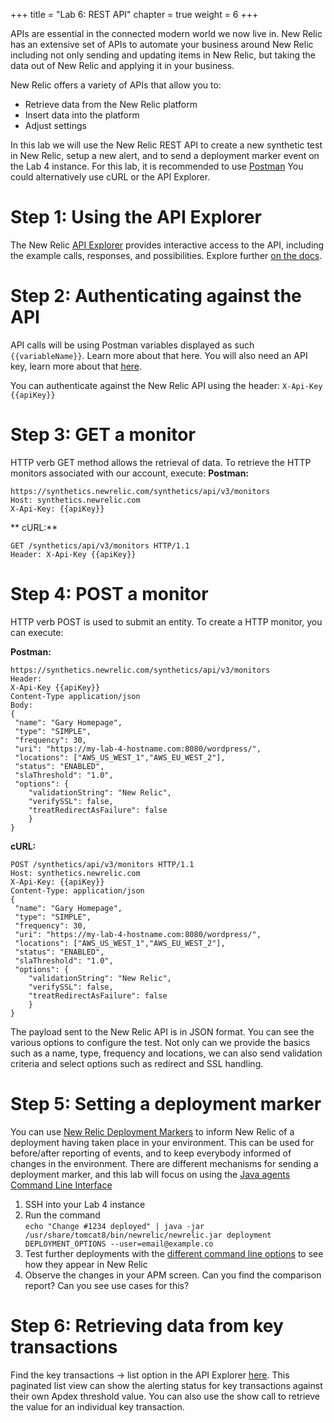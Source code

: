 +++
title = "Lab 6: REST API"
chapter = true
weight = 6
+++

APIs are essential in the connected modern world we now live in. New Relic has an extensive set of APIs to automate your business around New Relic including not only sending and updating items in New Relic, but taking the data out of New Relic and applying it in your business.

New Relic offers a variety of APIs that allow you to:
- Retrieve data from the New Relic platform
- Insert data into the platform
- Adjust settings

In this lab we will use the New Relic REST API to create a new synthetic test in New Relic, setup a new alert, and to send a deployment marker event on the Lab 4 instance. For this lab, it is recommended to use [Postman](https://www.getpostman.com/) You could alternatively use cURL or the API Explorer.

# Step 1: Using the API Explorer
The New Relic [API Explorer](https://rpm.newrelic.com/api/explore) provides interactive access to the API, including the example calls, responses, and possibilities. Explore further [on the docs](https://docs.newrelic.com/docs/features/getting-started-with-new-relics-api-explorer).

# Step 2: Authenticating against the API
API calls will be using Postman variables displayed as such `{{variableName}}`. Learn more about that here. You will also need an API key, learn more about that [here](https://docs.newrelic.com/docs/apis/getting-started/intro-apis/understand-new-relic-api-keys).

You can authenticate against the New Relic API using the header: `X-Api-Key {{apiKey}}`

# Step 3: GET a monitor
HTTP verb GET method allows the retrieval of data. To retrieve the HTTP monitors associated with our account, execute:
**Postman:**
```
https://synthetics.newrelic.com/synthetics/api/v3/monitors
Host: synthetics.newrelic.com
X-Api-Key: {{apiKey}}
```

** cURL:**
```
GET /synthetics/api/v3/monitors HTTP/1.1
Header: X-Api-Key {{apiKey}}
```

# Step 4: POST a monitor
HTTP verb POST is used to submit an entity. To create a HTTP monitor, you can execute:

**Postman:**
```
https://synthetics.newrelic.com/synthetics/api/v3/monitors
Header:
X-Api-Key {{apiKey}}
Content-Type application/json
Body:
{
 "name": "Gary Homepage",
 "type": "SIMPLE",
 "frequency": 30,
 "uri": "https://my-lab-4-hostname.com:8080/wordpress/",
 "locations": ["AWS_US_WEST_1","AWS_EU_WEST_2"],
 "status": "ENABLED",
 "slaThreshold": "1.0",
 "options": {
    "validationString": "New Relic",
    "verifySSL": false,
    "treatRedirectAsFailure": false
    }
}
```

**cURL:**
```
POST /synthetics/api/v3/monitors HTTP/1.1
Host: synthetics.newrelic.com
X-Api-Key: {{apiKey}}
Content-Type: application/json
{
 "name": "Gary Homepage",
 "type": "SIMPLE",
 "frequency": 30,
 "uri": "https://my-lab-4-hostname.com:8080/wordpress/",
 "locations": ["AWS_US_WEST_1","AWS_EU_WEST_2"],
 "status": "ENABLED",
 "slaThreshold": "1.0",
 "options": {
    "validationString": "New Relic",
    "verifySSL": false,
    "treatRedirectAsFailure": false
    }
}
```
The payload sent to the New Relic API is in JSON format. You can see the various options to configure the test. Not only can we provide the basics such as a name, type, frequency and locations, we can also send validation criteria and select options such as redirect and SSL handling.

# Step 5: Setting a deployment marker
You can use [New Relic Deployment Markers](https://docs.newrelic.com/docs/apm/new-relic-apm/maintenance/record-deployments) to inform New Relic of a deployment having taken place in your environment. This can be used for before/after reporting of events, and to keep everybody informed of changes in the environment. There are different mechanisms for sending a deployment marker, and this lab will focus on using the [Java agents Command Line Interface](https://docs.newrelic.com/docs/agents/java-agent/instrumentation/monitor-deployments-java-agent)
1. SSH into your Lab 4 instance
2. Run the command <br /> `echo "Change #1234 deployed" | java -jar /usr/share/tomcat8/bin/newrelic/newrelic.jar deployment DEPLOYMENT_OPTIONS --user=email@example.co`
3. Test further deployments with the [different command line options](https://docs.newrelic.com/docs/agents/java-agent/instrumentation/monitor-deployments-java-agent#Manual) to see how they appear in New Relic
4. Observe the changes in your APM screen. Can you find the comparison report? Can you see use cases for this?

# Step 6: Retrieving data from key transactions
Find the key transactions -> list option in the API Explorer [here](https://rpm.newrelic.com/api/explore/key_transactions/list). This paginated list view can show the alerting status for key transactions against their own Apdex threshold value. You can also use the show call to retrieve the value for an individual key transaction.